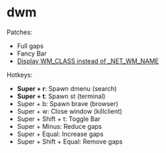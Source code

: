 # dwm
Patches:
* Full gaps
* Fancy Bar
* [Display WM_CLASS instead of _NET_WM_NAME](https://www.reddit.com/r/dwm/comments/ssm1ph/how_to_make_it_so_that_the_window_title_only)

Hotkeys:
* **Super + r**: Spawn dmenu (search)
* **Super + t**: Spawn st (terminal)
* Super + b: Spawn brave (browser)
* Super + w: Close window (killclient)
* Super + Shift + t: Toggle Bar
* Super + Minus: Reduce gaps
* Super + Equal: Increase gaps
* Super + Shift + Equal: Remove gaps

